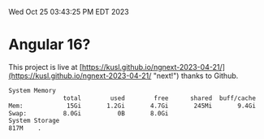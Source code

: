 Wed Oct 25 03:43:25 PM EDT 2023

# Angular 16?


This project is live at [https://kusl.github.io/ngnext-2023-04-21/](https://kusl.github.io/ngnext-2023-04-21/ "next!") thanks to Github.

```bash
System Memory
               total        used        free      shared  buff/cache   available
Mem:            15Gi       1.2Gi       4.7Gi       245Mi       9.4Gi        13Gi
Swap:          8.0Gi          0B       8.0Gi
System Storage
817M	.
```
